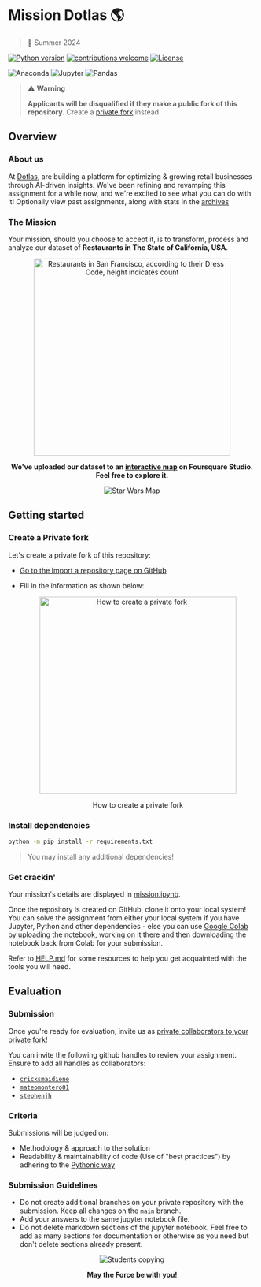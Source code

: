# Mission Dotlas 🌎

> 📆 Summer 2024

[![Python version](https://img.shields.io/badge/python-v3.9-blue)](https://img.shields.io/badge/python-v3.9-blue)
[![contributions welcome](https://img.shields.io/badge/contributions-welcome-brightgreen.svg?style=flat)](https://github.com/mission_dotlas/CONTRIBUTING.md)
[![License](https://img.shields.io/badge/License-BSD_3--Clause-purple.svg)](https://opensource.org/licenses/BSD-3-Clause)

![Anaconda](https://img.shields.io/badge/Anaconda-44A833.svg?style=for-the-badge&logo=Anaconda&logoColor=white)
![Jupyter](https://img.shields.io/badge/Jupyter-F37626.svg?style=for-the-badge&logo=Jupyter&logoColor=white)
![Pandas](https://img.shields.io/badge/pandas-%23150458.svg?style=for-the-badge&logo=pandas&logoColor=white)

> ⚠️ **Warning**
>
> **Applicants will be disqualified if they make a public fork of this repository.**
> Create a [private fork](#create-a-private-fork) instead.

## Overview

### About us

At [Dotlas](https://dotlas.com), are building a platform for optimizing & growing retail businesses through AI-driven insights. We've been refining and revamping this assignment for a while now, and we're excited to see what you can do with it! Optionally view past assignments, along with stats in the [archives](./archive/README.md)

### The Mission

Your mission, should you choose to accept it, is to transform, process and analyze our dataset of **Restaurants in The State of California, USA**.

<p align="center">
  <img height="400" src="./assets/maps/sf_dress_code.png" alt="Restaurants in San Francisco, according to their Dress Code, height indicates count" />
</p>

<p align="center">
  <strong>We&#39;ve uploaded our dataset to an
    <a href="https://studio.foursquare.com/public/5b812aeb-8e2b-4530-bbca-ca14429bf03e">interactive map</a>
   on Foursquare Studio. Feel free to explore it.
  </strong>
</p>

<p align="center">
  <img src="https://media0.giphy.com/media/3owzW2gwRKOG68Xu4E/giphy-downsized.gif?cid=6104955ec91oi7atpb4ge6dcogeal6fip5bwyqqgcz8e055y&rid=giphy-downsized.gif&ct=g" alt="Star Wars Map" />
</p>

## Getting started

### Create a Private fork

Let's create a private fork of this repository:

- [Go to the Import a repository page on GitHub](https://github.com/new/import)
- Fill in the information as shown below:

  <p align="center">
    <img height="400" src="./assets/private_fork.png" alt="How to create a private fork" />
    <p align="center">How to create a private fork</p>
  </p>

### Install dependencies

```bash
python -m pip install -r requirements.txt
```

> You may install any additional dependencies!

### Get crackin'

Your mission's details are displayed in [mission.ipynb](./mission.ipynb).

Once the repository is created on GitHub, clone it onto your local system! You can solve the assignment from either your local system if you have Jupyter, Python and other dependencies - else you can use [Google Colab](https://colab.research.google.com) by uploading the notebook, working on it there and then downloading the notebook back from Colab for your submission.

Refer to [HELP.md](./HELP.md) for some resources to help you get acquainted with the tools you will need.

## Evaluation

### Submission

Once you're ready for evaluation, invite us as [private collaborators to your private fork](https://docs.github.com/en/account-and-profile/setting-up-and-managing-your-personal-account-on-github/managing-access-to-your-personal-repositories/inviting-collaborators-to-a-personal-repository)!

You can invite the following github handles to review your assignment. Ensure to add all handles as collaborators:

- [`cricksmaidiene`](https://github.com/cricksmaidiene)
- [`mateomontero01`](https://github.com/mateomontero01)
- [`stephenjh`](https://github.com/stephenjh)

### Criteria

Submissions will be judged on:

- Methodology & approach to the solution
- Readability & maintainability of code (Use of "best practices") by adhering to the [Pythonic way](https://towardsdatascience.com/how-to-be-pythonic-and-why-you-should-care-188d63a5037e)

### Submission Guidelines

- Do not create additional branches on your private repository with the submission. Keep all changes on the `main` branch.
- Add your answers to the same jupyter notebook file.
- Do not delete markdown sections of the jupyter notebook. Feel free to add as many sections for documentation or otherwise as you need but don't delete sections already present.

<p align="center">
  <img src="https://media3.giphy.com/media/rHR8qP1mC5V3G/giphy.gif?cid=6104955e5o2xk6gadzs2yw1nignfpkhtg8bo08fm37d9sj6m&rid=giphy.gif&ct=g" alt="Students copying" />
  <p align="center"><strong>May the Force be with you!</strong></p>
</p>
